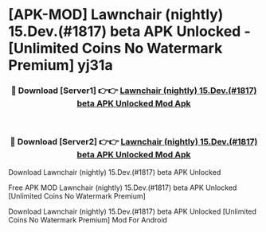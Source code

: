 # [APK-MOD] Lawnchair (nightly) 15.Dev.(#1817) beta APK Unlocked - [Unlimited Coins No Watermark Premium] yj31a



<div align="center">
<h3>🔴 Download [Server1] 👉👉 <a href="https://momento.my/?title=Lawnchair_(nightly)_15.Dev.(#1817)_beta_APK_Unlocked">Lawnchair (nightly) 15.Dev.(#1817) beta APK Unlocked Mod Apk</a></h3><br>

<h3>🔴 Download [Server2] 👉👉 <a href="https://momento.my/?title=Lawnchair_(nightly)_15.Dev.(#1817)_beta_APK_Unlocked">Lawnchair (nightly) 15.Dev.(#1817) beta APK Unlocked Mod Apk</a></h3>
</div>



Download Lawnchair (nightly) 15.Dev.(#1817) beta APK Unlocked 

Free APK MOD Lawnchair (nightly) 15.Dev.(#1817) beta APK Unlocked [Unlimited Coins No Watermark Premium]

Download Lawnchair (nightly) 15.Dev.(#1817) beta APK Unlocked [Unlimited Coins No Watermark Premium] Mod For Android
